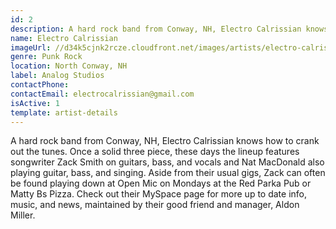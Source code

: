 ```yaml
---
id: 2
description: A hard rock band from Conway, NH, Electro Calrissian knows how to crank out the tunes.
name: Electro Calrissian
imageUrl: //d34k5cjnk2rcze.cloudfront.net/images/artists/electro-calrissian.jpg
genre: Punk Rock
location: North Conway, NH
label: Analog Studios
contactPhone: 
contactEmail: electrocalrissian@gmail.com
isActive: 1
template: artist-details
---
```


A hard rock band from Conway, NH, Electro Calrissian knows how to crank out the tunes. Once a solid three piece, these days the lineup features songwriter Zack Smith on guitars, bass, and vocals and Nat MacDonald also playing guitar, bass, and singing.  Aside from their usual gigs, Zack can often be found playing down at Open Mic on Mondays at the Red Parka Pub or Matty Bs Pizza. Check out their MySpace page for more up to date info, music, and news, maintained by their good friend and manager, Aldon Miller.